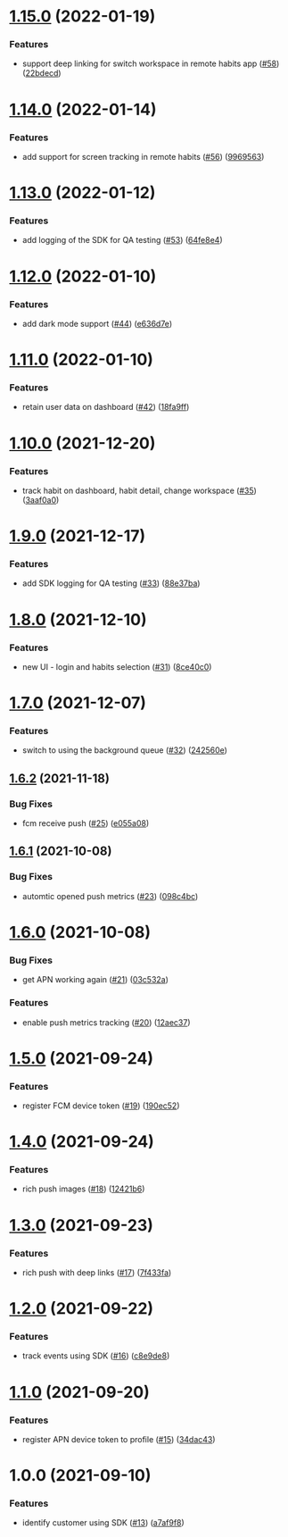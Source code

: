 # [1.15.0](https://github.com/customerio/RemoteHabits-iOS/compare/1.14.0...1.15.0) (2022-01-19)


### Features

* support deep linking for switch workspace in remote habits app ([#58](https://github.com/customerio/RemoteHabits-iOS/issues/58)) ([22bdecd](https://github.com/customerio/RemoteHabits-iOS/commit/22bdecdfb7f82665943e699dd51c3870e23cd914))

# [1.14.0](https://github.com/customerio/RemoteHabits-iOS/compare/1.13.0...1.14.0) (2022-01-14)


### Features

* add support for screen tracking in remote habits ([#56](https://github.com/customerio/RemoteHabits-iOS/issues/56)) ([9969563](https://github.com/customerio/RemoteHabits-iOS/commit/9969563ca44bbeba526959c6ad8a842f834faf3b))

# [1.13.0](https://github.com/customerio/RemoteHabits-iOS/compare/1.12.0...1.13.0) (2022-01-12)


### Features

* add logging of the SDK for QA testing ([#53](https://github.com/customerio/RemoteHabits-iOS/issues/53)) ([64fe8e4](https://github.com/customerio/RemoteHabits-iOS/commit/64fe8e4bd5a247fd657bd8738908f11c19f90c99))

# [1.12.0](https://github.com/customerio/RemoteHabits-iOS/compare/1.11.0...1.12.0) (2022-01-10)


### Features

* add dark mode support ([#44](https://github.com/customerio/RemoteHabits-iOS/issues/44)) ([e636d7e](https://github.com/customerio/RemoteHabits-iOS/commit/e636d7e54ca506a528e342889f459c3c39a02f73))

# [1.11.0](https://github.com/customerio/RemoteHabits-iOS/compare/1.10.0...1.11.0) (2022-01-10)


### Features

* retain user data on dashboard  ([#42](https://github.com/customerio/RemoteHabits-iOS/issues/42)) ([18fa9ff](https://github.com/customerio/RemoteHabits-iOS/commit/18fa9ff15cb59d99da9ca2e22b9c0df1fa939849))

# [1.10.0](https://github.com/customerio/RemoteHabits-iOS/compare/1.9.0...1.10.0) (2021-12-20)


### Features

* track habit on dashboard, habit detail, change workspace  ([#35](https://github.com/customerio/RemoteHabits-iOS/issues/35)) ([3aaf0a0](https://github.com/customerio/RemoteHabits-iOS/commit/3aaf0a086f3ac61c5cc62d8e15e2c2caaf154300))

# [1.9.0](https://github.com/customerio/RemoteHabits-iOS/compare/1.8.0...1.9.0) (2021-12-17)


### Features

* add SDK logging for QA testing ([#33](https://github.com/customerio/RemoteHabits-iOS/issues/33)) ([88e37ba](https://github.com/customerio/RemoteHabits-iOS/commit/88e37ba97da83440d2b1d72b80817ef7d41b9c78))

# [1.8.0](https://github.com/customerio/RemoteHabits-iOS/compare/1.7.0...1.8.0) (2021-12-10)


### Features

* new UI - login and habits selection ([#31](https://github.com/customerio/RemoteHabits-iOS/issues/31)) ([8ce40c0](https://github.com/customerio/RemoteHabits-iOS/commit/8ce40c04db1e966d2800530271f68ccb69c4b640))

# [1.7.0](https://github.com/customerio/RemoteHabits-iOS/compare/1.6.2...1.7.0) (2021-12-07)


### Features

* switch to using the background queue ([#32](https://github.com/customerio/RemoteHabits-iOS/issues/32)) ([242560e](https://github.com/customerio/RemoteHabits-iOS/commit/242560e4877eced60f3c24b31aecf04645b18b29))

## [1.6.2](https://github.com/customerio/RemoteHabits-iOS/compare/1.6.1...1.6.2) (2021-11-18)


### Bug Fixes

* fcm receive push ([#25](https://github.com/customerio/RemoteHabits-iOS/issues/25)) ([e055a08](https://github.com/customerio/RemoteHabits-iOS/commit/e055a0886bd1e0f81eaafd8bfdcf02d30ea6288e))

## [1.6.1](https://github.com/customerio/RemoteHabits-iOS/compare/1.6.0...1.6.1) (2021-10-08)


### Bug Fixes

* automtic opened push metrics ([#23](https://github.com/customerio/RemoteHabits-iOS/issues/23)) ([098c4bc](https://github.com/customerio/RemoteHabits-iOS/commit/098c4bc9d8599989b120c8a59c20eb8132a9bf77))

# [1.6.0](https://github.com/customerio/RemoteHabits-iOS/compare/1.5.0...1.6.0) (2021-10-08)


### Bug Fixes

* get APN working again ([#21](https://github.com/customerio/RemoteHabits-iOS/issues/21)) ([03c532a](https://github.com/customerio/RemoteHabits-iOS/commit/03c532a3c073c6fe4b2e9930b4fff5249f0efa6e))


### Features

* enable push metrics tracking ([#20](https://github.com/customerio/RemoteHabits-iOS/issues/20)) ([12aec37](https://github.com/customerio/RemoteHabits-iOS/commit/12aec37bef018532cea9067edcaee98c19aeb4b8))

# [1.5.0](https://github.com/customerio/RemoteHabits-iOS/compare/1.4.0...1.5.0) (2021-09-24)


### Features

* register FCM device token ([#19](https://github.com/customerio/RemoteHabits-iOS/issues/19)) ([190ec52](https://github.com/customerio/RemoteHabits-iOS/commit/190ec5284b7ddbe9d3fc6c29e8609859aab788f0))

# [1.4.0](https://github.com/customerio/RemoteHabits-iOS/compare/1.3.0...1.4.0) (2021-09-24)


### Features

* rich push images ([#18](https://github.com/customerio/RemoteHabits-iOS/issues/18)) ([12421b6](https://github.com/customerio/RemoteHabits-iOS/commit/12421b6b63555a820754006ac00a383db0188106))

# [1.3.0](https://github.com/customerio/RemoteHabits-iOS/compare/1.2.0...1.3.0) (2021-09-23)


### Features

* rich push with deep links ([#17](https://github.com/customerio/RemoteHabits-iOS/issues/17)) ([7f433fa](https://github.com/customerio/RemoteHabits-iOS/commit/7f433fa3740feae53cfbe8452461833049a42d19))

# [1.2.0](https://github.com/customerio/RemoteHabits-iOS/compare/1.1.0...1.2.0) (2021-09-22)


### Features

* track events using SDK ([#16](https://github.com/customerio/RemoteHabits-iOS/issues/16)) ([c8e9de8](https://github.com/customerio/RemoteHabits-iOS/commit/c8e9de84017483eea0e6f9d04caaf2f0db1cbcb0))

# [1.1.0](https://github.com/customerio/RemoteHabits-iOS/compare/1.0.0...1.1.0) (2021-09-20)


### Features

* register APN device token to profile ([#15](https://github.com/customerio/RemoteHabits-iOS/issues/15)) ([34dac43](https://github.com/customerio/RemoteHabits-iOS/commit/34dac4394dec5d3a6dfd9810ef1944ccf85692b3))

# 1.0.0 (2021-09-10)


### Features

* identify customer using SDK ([#13](https://github.com/customerio/RemoteHabits-iOS/issues/13)) ([a7af9f8](https://github.com/customerio/RemoteHabits-iOS/commit/a7af9f8f1b28ad84a7e92d479d08e6ddad95369a))
